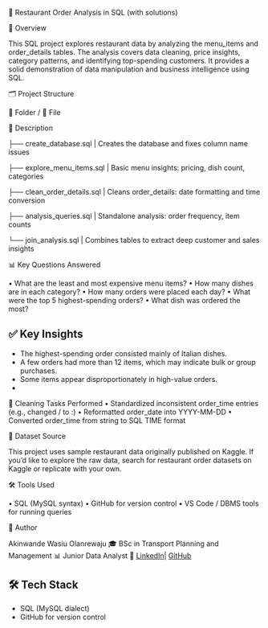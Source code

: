 
🧾 Restaurant Order Analysis in SQL (with solutions)

📌 Overview

This SQL project explores restaurant data by analyzing the menu_items and order_details tables. The analysis covers data cleaning, price insights, category patterns, and identifying top-spending customers. It provides a solid demonstration of data manipulation and business intelligence using SQL.




🗂 Project Structure

📁 Folder / 📄 File

🧾 Description


├── create_database.sql     | Creates the database and fixes column name issues

├── explore_menu_items.sql  | Basic menu insights: pricing, dish count, categories

├── clean_order_details.sql | Cleans order_details: date formatting and time conversion

├── analysis_queries.sql    |  Standalone analysis: order frequency, item counts

└── join_analysis.sql       | Combines tables to extract deep customer and sales insights



📊 Key Questions Answered

• What are the least and most expensive menu items?
• How many dishes are in each category?
• How many orders were placed each day?
• What were the top 5 highest-spending orders?
• What dish was ordered the most?
 


## ✅ Key Insights

- The highest-spending order consisted mainly of Italian dishes.
- A few orders had more than 12 items, which may indicate bulk or group purchases.
- Some items appear disproportionately in high-value orders.
- 
🧼 Cleaning Tasks Performed
• Standardized inconsistent order_time entries (e.g., changed / to :)
• Reformatted order_date into YYYY-MM-DD
• Converted order_time from string to SQL TIME format

🔗 Dataset Source

This project uses sample restaurant data originally published on Kaggle.
If you’d like to explore the raw data, search for restaurant order datasets on Kaggle or replicate with your own.

🛠 Tools Used

• SQL (MySQL syntax)
• GitHub for version control
• VS Code / DBMS tools for running queries

👤 Author

Akinwande Wasiu Olanrewaju
🎓 BSc in Transport Planning and Management
📊 Junior Data Analyst
🔗 [LinkedIn](https://www.linkedin.com/in/akinwande-wasiu-b49b62327)| [GitHub](https://github.com/wandewise)

## 🛠 Tech Stack
- SQL (MySQL dialect)
- GitHub for version control








